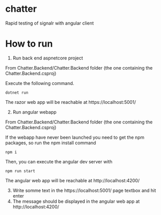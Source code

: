 # chatter
Rapid testing of signalr with angular client

# How to run

1. Run back end aspnetcore project

From Chatter.Backend/Chatter.Backend folder (the one containing the Chatter.Backend.csproj)

Execute the following command.

```shell
dotnet run
```

The razor web app will be reachable at https://localhost:5001/

2. Run angular webapp

From Chatter.Backend/Chatter.Backend folder (the one containing the Chatter.Backend.csproj)

If the webapp have never been launched you need to get the npm packages, so run the npm install command

```shell
npm i
```

Then, you can execute the angular dev server with

```shell
npm run start
```

The angular web app will be reachable at http://localhost:4200/

3. Write somme text in the https://localhost:5001/ page textbox and hit enter
4. The message should be displayed in the angular web app at http://localhost:4200/